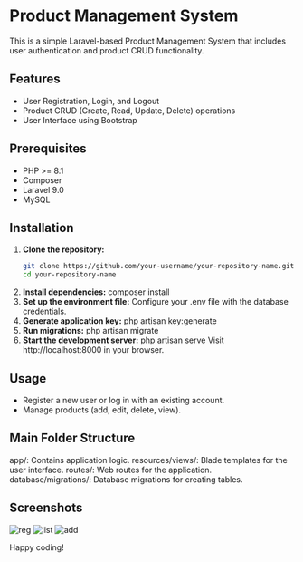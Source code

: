 # Product Management System

This is a simple Laravel-based Product Management System that includes user authentication and product CRUD functionality.

## Features
- User Registration, Login, and Logout
- Product CRUD (Create, Read, Update, Delete) operations
- User Interface using Bootstrap

## Prerequisites
- PHP >= 8.1
- Composer
- Laravel 9.0
- MySQL

## Installation

1. **Clone the repository:**
   ```bash
   git clone https://github.com/your-username/your-repository-name.git
   cd your-repository-name
2. **Install dependencies:**
   composer install
3. **Set up the environment file:**
   Configure your .env file with the database credentials.
4. **Generate application key:**
   php artisan key:generate
5. **Run migrations:**
   php artisan migrate
6. **Start the development server:**
   php artisan serve
   Visit http://localhost:8000 in your browser.

## Usage
- Register a new user or log in with an existing account.
- Manage products (add, edit, delete, view).

## Main Folder Structure
app/: Contains application logic.
resources/views/: Blade templates for the user interface.
routes/: Web routes for the application.
database/migrations/: Database migrations for creating tables.

## Screenshots
![reg](https://github.com/user-attachments/assets/3794a2ff-8305-4f60-ac9b-c7b3e9f87400)
![list](https://github.com/user-attachments/assets/388ba6f6-d67d-4ac8-9104-f51db4e1cc75)
![add](https://github.com/user-attachments/assets/5100278a-a62f-4e60-8207-6888fc8e87a2)

Happy coding!
